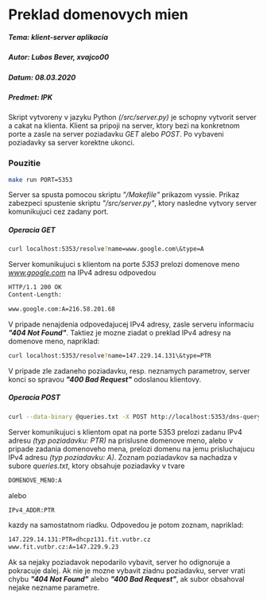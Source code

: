# Preklad domenovych mien
##### Tema:     klient-server aplikacia
##### Autor:    Lubos Bever, xvajco00
##### Datum:    08.03.2020
##### Predmet:  IPK
Skript vytvoreny v jazyku Python _(/src/server.py)_ je schopny vytvorit server a cakat na klienta. Klient sa pripoji na server, ktory bezi na konkretnom porte a zasle na server poziadavku _GET_ alebo _POST_. Po vybaveni poziadavky sa server korektne ukonci.
### Pouzitie
```bash
make run PORT=5353
```
Server sa spusta pomocou skriptu _"/Makefile"_ prikazom vyssie. Prikaz zabezpeci spustenie skriptu _"/src/server.py"_, ktory nasledne vytvory server komunikujuci cez zadany port.
##### Operacia GET
```bash
curl localhost:5353/resolve?name=www.google.com\&type=A
```
Server komunikujuci s klientom na porte _5353_ prelozi domenove meno _www.google.com_ na IPv4 adresu odpovedou 
```bash
HTTP/1.1 200 OK
Content-Length: 

www.google.com:A=216.58.201.68
```
V pripade nenajdenia odpovedajucej IPv4 adresy, zasle serveru informaciu **_"404 Not Found"_**. Taktiez je mozne ziadat o preklad IPv4 adresy na domenove meno, napriklad:
```bash
curl localhost:5353/resolve?name=147.229.14.131\&type=PTR
```
V pripade zle zadaneho poziadavku, resp. neznamych parametrov, server konci so spravou **_"400 Bad Request"_** odoslanou klientovy.
##### Operacia POST
```bash
curl --data-binary @queries.txt -X POST http://localhost:5353/dns-query
```
Server komunikujuci s klientom opat na porte 5353 prelozi zadanu IPv4 adresu _(typ poziadavku: PTR)_ na prislusne domenove meno, alebo v pripade zadania domenoveho mena, prelozi domenu na jemu prisluchajucu IPv4 adresu _(typ poziadavku: A)_. Zoznam poziadavkov sa nachadza v subore _queries.txt_, ktory obsahuje poziadavky v tvare
```bash
DOMENOVE_MENO:A
```
alebo
```bash
IPv4_ADDR:PTR
```
kazdy na samostatnom riadku. Odpovedou je potom zoznam, napriklad:
```bash
147.229.14.131:PTR=dhcpz131.fit.vutbr.cz
www.fit.vutbr.cz:A=147.229.9.23
```
Ak sa nejaky poziadavok nepodarilo vybavit, server ho odignoruje a pokracuje dalej. Ak nie je mozne vybavit ziadnu poziadavku, server vrati chybu **_"404 Not Found"_** alebo **_"400 Bad Request"_**, ak subor obsahoval nejake nezname parametre.
